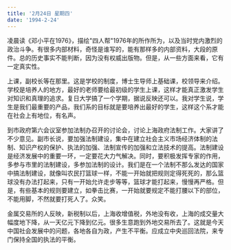 ```yaml
---
title: '2月24日 星期四'
date: '1994-2-24'
---
```

凌晨读《邓小平在1976》，描绘"四人帮"1976年的所作所为，以及当时党内激烈的政治斗争。有很多内部材料，奇怪是谁写的，能有那样多的内部资料，大段的原件。总的历史事实不能判断，因为没有权威出版物。但是，从一些方面来看，它有一定真实性。

上课，副校长等在那里。这是学校的制度，博士生导师上基础课，校领导来介绍。学校是培养人的地方，最好的老师要给最初级的学生上课，这样才能真正激发学生对知识和真理的追求。复日大学搞了一个学期，据说反映还可以。我对学生说，学生是我们最重要的产品，我们系的目标就是要培养出最好的学生，这样这个系才能在社会上有地位，有名声。

到市政府第六会议室参加法制办召开的讨论会，讨论上海政府法制工作。大家讲了不少意见。副市长说，要加强法制建设，集中在建立社会主义市场经济体制的法制、知识产权的保护、执法的加强、法制宣传的加强和立法技术的提高。法制建设是经济发展中的重要一环，一定要花大力气解决。同时，要积极发挥专家的作用，多参与市里的法制建设，多参加法制的设计。我们是在一个法制不那么发达的国家中搞法制建设，就像叫农民打篮球一样，不能一开始就把规则定得死死的，那么篮球没有办法打起来，只有一开始允许走步等等，篮球才能打起来，慢慢再严格。但是，有些基本的规则要建立，如拳击比赛，一开始就要规定不能打腰以下的部位，不能用脚，不然就要打死人了。众笑。

金属交易所的人反映，新税制以后，上海收增值税，外地没有收，上海的成交量大幅度地下降，从一天亿元下降到亿元。很多生意跑到外地交易所去了。这就是今天中国社会发展中的问题，各地各自为政，产生不平衡。应成立中央巡回法院，来专门保持全国的执法的平衡。
